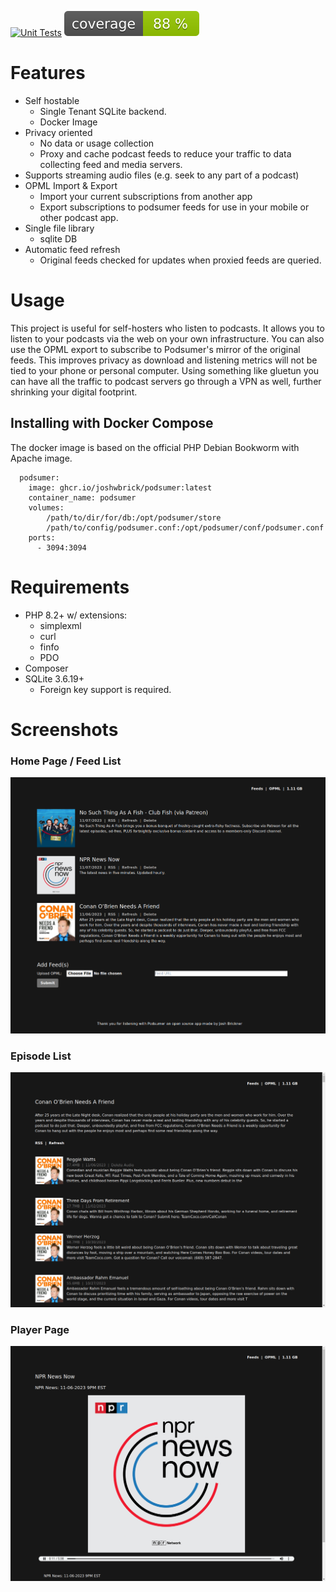 [![Unit Tests](https://github.com/joshwbrick/podsumer/actions/workflows/php.yml/badge.svg)](https://github.com/joshwbrick/podsumer/actions/workflows/php.yml)
[![Unit Test Coverage](https://raw.githubusercontent.com/joshwbrick/podsumer/image-data/coverage.svg)](https://github.com/joshwbrick/podsumer/actions/workflows/php.yml)

# Features
 - Self hostable
    - Single Tenant SQLite backend.
    - Docker Image
 - Privacy oriented
    - No data or usage collection
    - Proxy and cache podcast feeds to reduce your traffic to data collecting feed and media servers.
 - Supports streaming audio files (e.g. seek to any part of a podcast)
 - OPML Import & Export
   - Import your current subscriptions from another app
   - Export subscriptions to podsumer feeds for use in your mobile or other podcast app.
 - Single file library
    - sqlite DB
 - Automatic feed refresh
    - Original feeds checked for updates when proxied feeds are queried.

# Usage

This project is useful for self-hosters who listen to podcasts. It allows you to listen to your podcasts via the web on your own infrastructure. You can also use the OPML export to subscribe to Podsumer's mirror of the original feeds. This improves privacy as download and listening metrics will not be tied to your phone or personal computer. Using something like gluetun you can have all the traffic to podcast servers go through a VPN as well, further shrinking your digital footprint.

## Installing with Docker Compose

The docker image is based on the official PHP Debian Bookworm with Apache image.

```
  podsumer:
    image: ghcr.io/joshwbrick/podsumer:latest
    container_name: podsumer
    volumes:
        /path/to/dir/for/db:/opt/podsumer/store
        /path/to/config/podsumer.conf:/opt/podsumer/conf/podsumer.conf
    ports:
      - 3094:3094
```

# Requirements

 - PHP 8.2+ w/ extensions:
     - simplexml
     - curl
     - finfo
     - PDO
 - Composer
 - SQLite 3.6.19+
     - Foreign key support is required.

# Screenshots

### Home Page / Feed List
[![Feed](https://raw.githubusercontent.com/joshwbrick/podsumer/development/screenshots/feeds.png)](https://github.com/joshwbrick/podsumer/development/screenshots/feeds.png)

### Episode List
[![Episodes](https://raw.githubusercontent.com/joshwbrick/podsumer/development/screenshots/feed.png)](https://github.com/joshwbrick/podsumer/development/screenshots/feed.png)

### Player Page
[![Player](https://raw.githubusercontent.com/joshwbrick/podsumer/development/screenshots/episode.png)](https://github.com/joshwbrick/podsumer/development/screenshots/episode.png)

